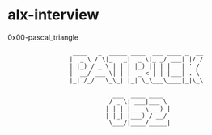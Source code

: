# alx-interview

0x00-pascal_triangle


                      ____   _  _____ ____  ___ ____ _  __
                     |  _ \ / \|_   _|  _ \|_ _/ ___| |/ /
                     | |_) / _ \ | | | |_) || | |   | ' / 
                     |  __/ ___ \| | |  _ < | | |___| . \ 
                     |_| /_/   \_\_| |_| \_\___\____|_|\_\
                                                          
                                 ___  ____ ____  
                                / _ \| ___|___ \ 
                               | | | |___ \ __) |
                               | |_| |___) / __/ 
                                \___/|____/_____|
                                                 

